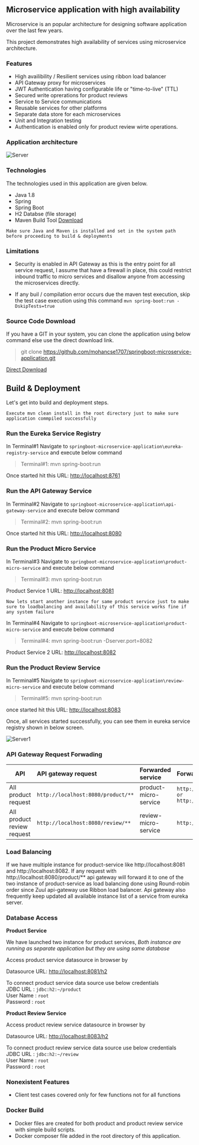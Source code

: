 ## Microservice application with high availability

Microservice is an popular architecture for designing software application over the last few years.

This project demonstrates high availability of services using microservice architecture. 

### Features

* High availibility / Resilient services using ribbon load balancer
* API Gateway proxy for microservices
* JWT Authentication having configurable life or "time-to-live" (TTL)
* Secured write oprerations for product reviews
* Service to Service communications
* Reusable services for other platforms
* Separate data store for each microservices 
* Unit and Integration testing
* Authentication is enabled only for product review wirte operations.

### Application architecture

![Server](https://mohankumarrathinam.com//images/blog/spring/microservices/architecture.png)

### Technologies

The technologies used in this application are given below. 

* Java 1.8
* Spring
* Spring Boot
* H2 Databse (file storage)
* Maven Build Tool [Download][Maven]

```Make sure Java and Maven is installed and set in the system path before proceeding to build & deployments```

### Limitations 

* Security is enabled in API Gateway as this is the entry point for all service request, I assume that have a firewall in place, this could restrict inbound traffic to micro services and disallow anyone from accessing the microservices directly.

* If any buil / compilation error occurs due the maven test execution, skip the test case execution using this command ```mvn spring-boot:run -DskipTests=true```

### Source Code Download

If you have a GIT in your system, you can clone the application using below command else use the direct download link. 

> git clone https://github.com/mohancse1707/springboot-microservice-application.git

[Direct Download][Direct Download]

## Build & Deployment

Let's get into build and deployment steps. 

```Execute mvn clean install in the root directory just to make sure application commpiled successfully```

### Run the Eureka Service Registry

In Terminal#1 Navigate to ```springboot-microservice-application\eureka-registry-service``` and execute below command 

> Terminal#1: mvn spring-boot:run

Once started hit this URL: [http://localhost:8761](http://localhost:8761) 

### Run the API Gateway Service

In Terminal#2 Navigate to ```springboot-microservice-application\api-gateway-service``` and execute below command 

> Terminal#2: mvn spring-boot:run

Once started hit this URL: [http://localhost:8080](http://localhost:8080) 

### Run the Product Micro Service

In Terminal#3 Navigate to ```springboot-microservice-application\product-micro-service``` and execute below command 

> Terminal#3: mvn spring-boot:run

Product Service 1 URL: [http://localhost:8081](http://localhost:8081) 

```Now lets start another instance for same product service just to make sure to loadbalancing and availability of this service works fine if any system failure ```

In Terminal#4 Navigate to ```springboot-microservice-application\product-micro-service``` and execute below command 

> Terminal#4: mvn spring-boot:run -Dserver.port=8082

Product Service 2 URL: [http://localhost:8082](http://localhost:8082) 

### Run the Product Review Service

In Terminal#5 Navigate to ```springboot-microservice-application\review-micro-service``` and execute below command 

> Terminal#5: mvn spring-boot:run

once started hit this URL: [http://localhost:8083](http://localhost:8083) 

Once, all services started successfully, you can see them in eureka service registry shown in below screen. 

![Server1](https://mohankumarrathinam.com//images/blog/spring/microservices/services.png)

### API Gateway Request Forwading


| API                | API gateway request                    | Forwarded service      | Forwarded URL                                                  |
|--------------------|:---------------------------------------|:-----------------------|:---------------------------------------------------------------|
|All product request |``http://localhost:8080/product/**``    | product-micro-service  | ``http://localhost:8081/** or http://localhost:8082/**``       |    
|All product review request  |``http://localhost:8080/review/**``     | review-micro-service   | ``http://localhost:8083/**``                                   |    


### Load Balancing 

If we have multiple instance for product-service like http://localhost:8081 and http://localhost:8082. If any request with http://localhost:8080/product/** api gateway will forward it to one of the two instance of product-service as load balancing done using Round-robin order since Zuul api-gateway use Ribbon load balancer. Api gateway also frequently keep updated all available instance list of a service from eureka server.

### Database Access

**Product Service**

We have launched two instance for product services, *Both instance are running as separate application but they are using same database*

Access product service datasource in browser by

Datasource URL: [http://localhost:8081/h2](http://localhost:8081/h2)  

To connect product service data source use below credentials   
JDBC URL  : `jdbc:h2:~/product`  
User Name : `root`  
Password  : `root`  

**Product Review Service**

Access product review service datasource in browser by

Datasource URL: [http://localhost:8083/h2](http://localhost:8083/h2)  

To connect product review service data source use below credentials   
JDBC URL  : `jdbc:h2:~/review`  
User Name : `root`  
Password  : `root`  

### Nonexistent Features

* Client test cases covered only for few functions not for all functions

### Docker Build

* Docker files are created for both product and product review service with simple build scripts.
* Docker composer file added in the root directory of this application.

[Direct Download]: https://github.com/mohancse1707/springboot-microservice-application/archive/main.zip
[Maven]:https://repo.maven.apache.org/maven2/org/apache/maven/apache-maven/3.6.3/apache-maven-3.6.3-bin.zip
